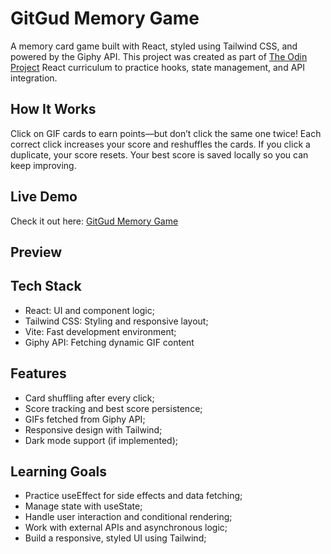 # GitGud Memory Game

A memory card game built with React, styled using Tailwind CSS, and powered by the Giphy API. This project was created as part of [The Odin Project](https://theodinproject.com) React curriculum to practice hooks, state management, and API integration.

## How It Works

Click on GIF cards to earn points—but don’t click the same one twice! Each correct click increases your score and reshuffles the cards. If you click a duplicate, your score resets. Your best score is saved locally so you can keep improving.

## Live Demo

Check it out here: [GitGud Memory Game](https://gitgud-memory-game.netlify.app/)

## Preview
[](./public/preview.png)

## Tech Stack

- React: UI and component logic;
- Tailwind CSS: Styling and responsive layout;
- Vite: Fast development environment;
- Giphy API: Fetching dynamic GIF content

## Features

- Card shuffling after every click;
- Score tracking and best score persistence;
- GIFs fetched from Giphy API;
- Responsive design with Tailwind;
- Dark mode support (if implemented);

## Learning Goals

- Practice useEffect for side effects and data fetching;
- Manage state with useState;
- Handle user interaction and conditional rendering;
- Work with external APIs and asynchronous logic;
- Build a responsive, styled UI using Tailwind;
